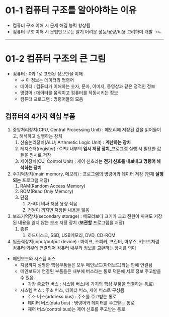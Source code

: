 # 01-1 컴퓨터 구조를 알아야하는 이유

- 컴퓨터 구조 이해 시 문제 해결 능력 향상됨
- 컴퓨터 구조 이해 시 문법만으로는 알기 어려운 성능/용량/비용 고려하며 개발 ㄱㄴ

---

# 01-2 컴퓨터 구조의 큰 그림

- 컴퓨터 :  0과 1로 표현된 정보만을 이해
    - → 이 정보는 데이터와 명령어
    - 데이터 : 컴퓨터가 이해하는 숫자, 문자, 이미지, 동영상과 같은 정적인 정보
    - 명령어 : 데이터를 움직이고 컴퓨터를 작동시키는 정보
    - 컴퓨터 프로그램 : 명령어들의 모음

## 컴퓨터의 4가지 핵심 부품

1. 중앙처리장치(CPU, Central Processing Unit)
: 메모리에 저장된 값을 읽어들이고, 해석하고 실행하는 장치
    1. 산술논리장치(ALU; Arthmetic Logic Unit) : **계산하는 장치**
    2. 레지스터(register) : CPU 내부의 **임시 저장 장치**_프로그램 실행 시 필요한 값들을 임시로 저장
    3. 제어장치(CU, Control Unit) : 제어 신호라는 **전기 신호를 내보내고 명령어 해석하는 장치**
2. 주기억장치(main memory, 메모리)
: 프로그램의 명령어와 데이터 저장 (현재 **실행되는** 프로그램 저장)
    1. RAM(Random Access Memory)
    2. ROM(Read Only Memory)
    3. 단점
        1. 가격이 비싸 저장 용량 적음
        2. 전원이 꺼지면 저장된 내용을 잃음
3. 보조기억장치(secondary storage)
: 메모리보다 크기가 크고 전원이 꺼져도 저장된 내용을 잃지 않는 보조 저장 장치
(**보관할** 프로그램을 저장)
    1. 종류
        1. 하드디스크, SSD, USB메모리, DVD, CD-ROM
4. 입출력장치(input/output device)
: 마이크, 스피커, 프린터, 마우스, 키보드처럼 컴퓨터 외부에 연결되어 컴퓨터 내부와 정보를 교환하는 장치를 의미

- 메인보드와 시스템 버스
    - 지금까지 설명한 핵심부품들은 모두 메인보드(마더보드)라는 판에 연결됨
    - 메인보드에 연결된 부품들은 내부에 버스라는 통로 덕분에 서로 정보 주고받을 수 있음.
        - 가장 중요한 버스 : 시스템 버스(네 가지의 핵심 부품을 연결하는 통로)
    - 시스템 버스
    : 주소 버스, 데이터 버스, 제어 버스로 구성됨
        - 주소 버스(address bus) : 주소를 주고받는 통로
        - 데이터 버스(data bus) : 명령어와 데이터를 주고받는 통로
        - 제어 버스(control bus)는 제어 신호를 주고받는 통로
